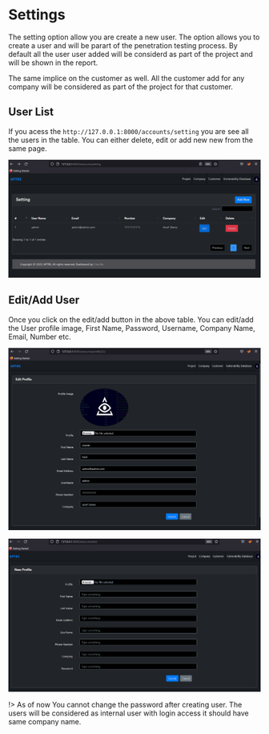 # Settings

The setting option allow you are create a new user. The option allows you to create a user and will be parart of the penetration testing process. By default all the user user added will be considerd as part of the project and will be shown in the report.

The same implice on the customer as well. All the customer add for any company will be considered as part of the project for that customer.


## User List

If you acess the `http://127.0.0.1:8000/accounts/setting` you are see all the users in the table. You can either delete, edit or add new new from the same page.

![View User](image/view%20User.png)

## Edit/Add User 

Once you click on the edit/add button in the above table. You can edit/add the User profile image, First Name, Password, Username, Company Name, Email, Number etc.

![Edit User](image/Edit%20User.png)

![Add User](image/Add%20User.png)

!> As of now You cannot change the password after creating user. The users will be considered as internal user with login access it should have same company name.
